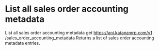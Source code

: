 # List all sales order accounting metadata

List all sales order accounting metadata get https://api.katanamrp.com/v1
/sales_order_accounting_metadata Returns a list of sales order accounting metadata
entries.
